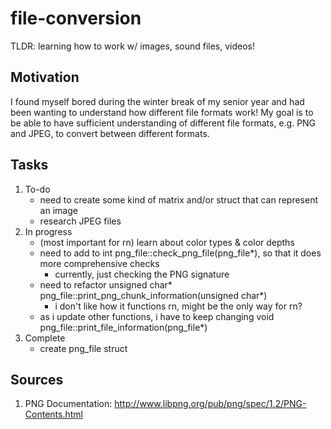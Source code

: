 # file-conversion
TLDR: learning how to work w/ images, sound files, videos!

## Motivation
I found myself bored during the winter break of my senior year and had been wanting to understand how different file formats work! My goal is to be able to have sufficient understanding of different file formats, e.g. PNG and JPEG, to convert between different formats.

## Tasks
1. To-do
    - need to create some kind of matrix and/or struct that can represent an image
    - research JPEG files
2. In progress
    - (most important for rn) learn about color types & color depths
    - need to add to int png_file::check_png_file(png_file*), so that it does more comprehensive checks
        - currently, just checking the PNG signature
    - need to refactor unsigned char* png_file::print_png_chunk_information(unsigned char*)
        - i don't like how it functions rn, might be the only way for rn?
    - as i update other functions, i have to keep changing void png_file::print_file_information(png_file*)
3. Complete
    - create png_file struct

## Sources
1. PNG Documentation: http://www.libpng.org/pub/png/spec/1.2/PNG-Contents.html